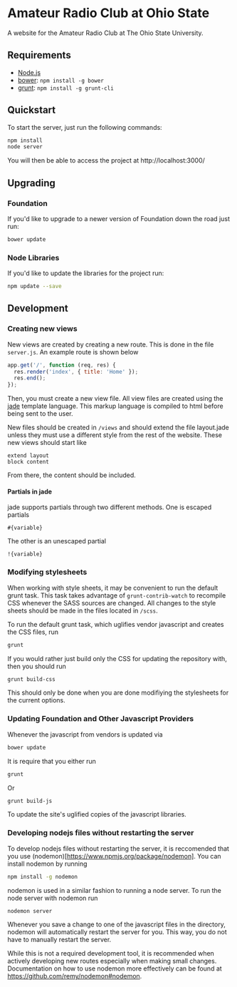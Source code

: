 # Amateur Radio Club at Ohio State

A website for the Amateur Radio Club at The Ohio State University.

## Requirements

  * [Node.js](http://nodejs.org)
  * [bower](http://bower.io): `npm install -g bower`
  * [grunt](http://gruntjs.com): `npm install -g grunt-cli`

## Quickstart

To start the server, just run the following commands:

````bash
npm install
node server
````

You will then be able to access the project at http://localhost:3000/

## Upgrading

### Foundation

If you'd like to upgrade to a newer version of Foundation down the road just run:

```bash
bower update
```
### Node Libraries

If you'd like to update the libraries for the project run:

````bash
npm update --save
````

## Development

### Creating new views

New views are created by creating a new route. This is done in the file
`server.js`. An example route is shown below

````js
app.get('/', function (req, res) {
  res.render('index', { title: 'Home' });
  res.end();
});
````

Then, you must create a new view file. All view files are created using the
[jade](http://jade-lang.com/) template language. This markup language is
compiled to html before being sent to the user.

New files should be created in `/views` and should extend the file layout.jade
unless they must use a different style from the rest of the website. These new
views should start like

````jade
extend layout
block content
````

From there, the content should be included.

#### Partials in jade

jade supports partials through two different methods. One is escaped partials

````jade
#{variable}
````

The other is an unescaped partial

````jade
!{variable}
````

### Modifying stylesheets

When working with style sheets, it may be convenient to run the default grunt
task. This task takes advantage of `grunt-contrib-watch` to recompile CSS
whenever the SASS sources are changed. All changes to the style sheets should be
made in the files located in `/scss`.

To run the default grunt task, which uglifies vendor javascript and creates the
CSS files, run

````bash
grunt
````

If you would rather just build only the CSS for updating the repository with, then
you should run

````bash
grunt build-css
````

This should only be done when you are done modifiying the stylesheets for the
current options.

### Updating Foundation and Other Javascript Providers

Whenever the javascript from vendors is updated via

````bash
bower update
````

It is require that you either run

````bash
grunt
````

Or

````bash
grunt build-js
````

To update the site's uglified copies of the javascript libraries.

### Developing nodejs files without restarting the server

To develop nodejs files without restarting the server, it is reccomended that
you use (nodemon)[https://www.npmjs.org/package/nodemon]. You can install
nodemon by running

````bash
npm install -g nodemon
````

nodemon is used in a similar fashion to running a node server. To run the
node server with nodemon run

````bash
nodemon server
````

Whenever you save a change to one of the javascript files in the directory,
nodemon will automatically restart the server for you. This way, you do not have
to manually restart the server.

While this is not a required development tool, it is recommended when actively
developing new routes especially when making small changes. Documentation on how
to use nodemon more effectively can be found at
https://github.com/remy/nodemon#nodemon.
